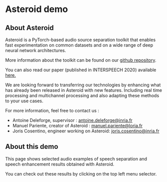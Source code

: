 # Asteroid demo 

## About Asteroid

Asteroid is a PyTorch-based audio source separation 
toolkit that enables fast experimentation on common datasets and on a wide range of deep neural network architectures. 

More information about the toolkit can be found on our [ github repository](https://github.com/Asteroid-team/Asteroid).

You can also read our paper (published in INTERSPEECH 2020) available [here.](https://arxiv.org/abs/2005.04132)

We are looking forward to transferring our technologies
by enhancing what has already been released in Asteroid with new features. 
Including real time processing and multichannel processing and also adapting these methods to your use cases.

For more information, feel free to contact us :

* Antoine Deleforge, supervisor : antoine.deleforge@inria.fr
* Manuel Pariente, creator of Asteroid : manuel.pariente@loria.fr
* Joris Cosentino, engineer working on Asteroid: joris.cosentino@inria.fr


## About this demo

This page shows selected audio examples of speech separation and speech enhancement results obtained with Asteroid.

You can check out these results by clicking on the top left menu selector.
  
  




